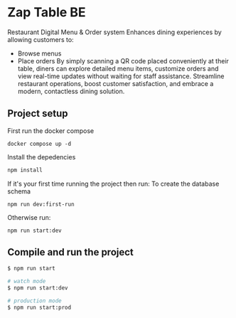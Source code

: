# Zap Table BE

Restaurant Digital Menu & Order system
Enhances dining experiences by allowing customers to:

- Browse menus
- Place orders
  By simply scanning a QR code placed conveniently at their table, diners can explore detailed menu items, customize orders and view real-time updates without waiting for staff assistance. Streamline restaurant operations, boost customer satisfaction, and embrace a modern, contactless dining solution.

## Project setup

First run the docker compose

```
docker compose up -d
```

Install the depedencies

```bash
npm install
```

If it's your first time running the project then run:
To create the database schema

```
npm run dev:first-run
```

Otherwise run:

```
npm run start:dev
```

## Compile and run the project

```bash
$ npm run start

# watch mode
$ npm run start:dev

# production mode
$ npm run start:prod
```
